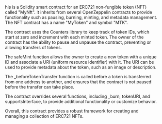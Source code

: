 his is a Solidity smart contract for an ERC721 non-fungible token (NFT) called "MyNft". It inherits from several OpenZeppelin contracts to provide functionality such as pausing, burning, minting, and metadata management. The NFT contract has a name "MyToken" and symbol "MTK".

The contract uses the Counters library to keep track of token IDs, which start at zero and increment with each minted token. The owner of the contract has the ability to pause and unpause the contract, preventing or allowing transfers of tokens.

The safeMint function allows the owner to create a new token with a unique ID and associate a URI (uniform resource identifier) with it. The URI can be used to provide metadata about the token, such as an image or description.

The _beforeTokenTransfer function is called before a token is transferred from one address to another, and ensures that the contract is not paused before the transfer can take place.

The contract overrides several functions, including _burn, tokenURI, and supportsInterface, to provide additional functionality or customize behavior.

Overall, this contract provides a robust framework for creating and managing a collection of ERC721 NFTs.